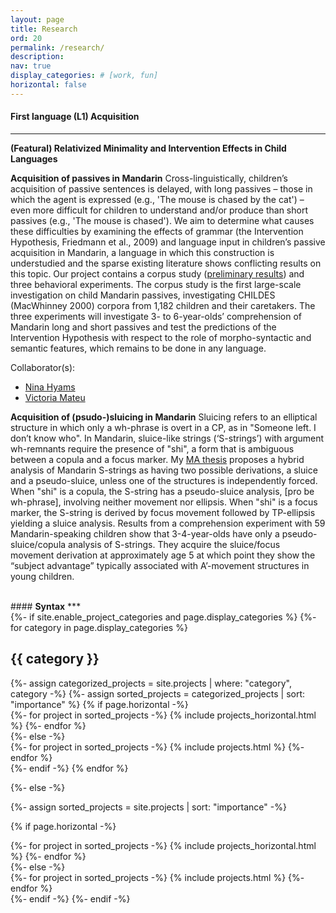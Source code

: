 ```yaml
---
layout: page
title: Research
ord: 20
permalink: /research/
description:
nav: true
display_categories: # [work, fun]
horizontal: false
---
```


#### <b>First language (L1) Acquisition</b>
***
<strong>(Featural) Relativized Minimality and Intervention Effects in Child Languages</strong>


<strong>Acquisition of passives in Mandarin</strong>
Cross-linguistically, children’s acquisition of passive sentences is delayed, with long passives – those in which the agent is expressed (e.g., 'The mouse is chased by the cat') – even more difficult for children to understand and/or produce than short passives (e.g., 'The mouse is chased'). We aim to determine what causes these difficulties by examining the effects of grammar (the Intervention Hypothesis, Friedmann et al., 2009) and language input in children’s passive acquisition in Mandarin, a language in which this construction is understudied and the sparse existing literature shows conflicting results on this topic. Our project contains a corpus study (<a href="/assets/pdf/Liu_BUCLD46_poster.pdf" target="_new">preliminary results</a>) and three behavioral experiments. The corpus study is the first large-scale investigation on child Mandarin passives, investigating CHILDES (MacWhinney 2000) corpora from 1,182 children and their caretakers. The three experiments will investigate 3- to 6-year-olds’ comprehension of Mandarin long and short passives and test the predictions of the Intervention Hypothesis with respect to the role of morpho-syntactic and semantic features, which remains to be done in any language. 


Collaborator(s):
* [Nina Hyams](https://linguistics.ucla.edu/person/nina-hyams/) <br>
* [Victoria Mateu](https://www.victoriamateu.com)<br>


<strong>Acquisition of (psudo-)sluicing in Mandarin</strong>
Sluicing refers to an elliptical structure in which only a wh-phrase is overt in a CP, as in "Someone left. I don’t know who". In Mandarin, sluice-like strings (‘S-strings’) with argument wh-remnants require the presence of "shi", a form that is ambiguous between a copula and a focus marker. My [MA thesis](https://www.proquest.com/docview/2330601872/F87CEFA1CCBA4A89PQ/2?accountid=14512)  proposes a hybrid analysis of Mandarin S-strings as having two possible derivations, a sluice and a pseudo-sluice, unless one of the structures is independently forced. When "shi" is a copula, the S-string has a pseudo-sluice analysis, [pro be wh-phrase], involving neither movement nor ellipsis. When "shi" is a focus marker, the S-string is derived by focus movement followed by TP-ellipsis yielding a sluice analysis. Results from a comprehension experiment with 59 Mandarin-speaking children show that 3-4-year-olds have only a pseudo-sluice/copula analysis of S-strings. They acquire the sluice/focus movement derivation at approximately age 5 at which point they show the “subject advantage” typically associated with A’-movement structures in young children.

<!-- <ol>
  <li>What conditions the allomorphy displayed by the irrealis and perfective prefixes?</li>
  <li>What is the semantic information conveyed by the TAM prefixes?</li>
</ol> -->



<br>
#### <b>Syntax</b>
***
<!-- <strong>Acquisition of non-local phonotactic dependencies</strong>

Sundara et al.'s (2022) meta-analysis on phonotactic acquisition found that infants display sensitivity to vowel harmony before any other local or non-local phonotactic dependency. This is despite the fact that non-local dependencies are reportedly more difficult to learn than local dependencies. We are currently planning a series of experiments to investigate two main questions:
<ol>
  <li>Is the early sensitivity that infants display for vowel harmony due to its perceptual saliency?</li>
  <li>Does experience with vowel harmony aid infants in the learning more arbitrary non-local dependencies?</li>
</ol>

Collaborator(s):
* [Megha Sundara](https://linguistics.ucla.edu/person/megha-sundara/)

<strong>Non-concatenative morphological priming across Semitic languages</strong>

We are using Bayesian meta-analysis to investigate morphological priming effects in Arabic, Hebrew, and Maltese. Semitic languages are well-known for their extensive non-concatenative morphology; most Semitic words (e.g., <i>inkataba</i> 'he subscribed' in Arabic) can be decomposed into a consonantal root carrying the main lexical semantics (e.g., k-t-b is a triconsonantal root associated with the concept of writing) and a template associated with morphosyntactic information (e.g., inCaCaCa is a template for 3.SG intransitive past tense verbs). We are using the aggregate data points to look at the status of non-concatenative morphology in the adult grammar. [You can find a list of papers to be included in the meta-analysis here.](https://docs.google.com/spreadsheets/d/1N3mGwNddj4hi0lgn-QGvubxZmvcLL9nPDyjDE1GbOxw/edit?usp=sharing)

Collaborator(s):
* [Lily Xu](https://sites.google.com/view/lilyxxu/)<br>
* Huilei Wang<br>
* [Megha Sundara](https://linguistics.ucla.edu/person/megha-sundara/) -->

<br>
#### <b>Fieldwork</b>
***
<strong>Lachirioag Zapotec</strong>


<strong>Tonggu Gan Chinese</strong>

<!-- pages/projects.md -->
<div class="projects">
{%- if site.enable_project_categories and page.display_categories %}
  <!-- Display categorized projects -->
  {%- for category in page.display_categories %}
  <h2 class="category">{{ category }}</h2>
  {%- assign categorized_projects = site.projects | where: "category", category -%}
  {%- assign sorted_projects = categorized_projects | sort: "importance" %}
  <!-- Generate cards for each project -->
  {% if page.horizontal -%}
  <div class="container">
    <div class="row row-cols-2">
    {%- for project in sorted_projects -%}
      {% include projects_horizontal.html %}
    {%- endfor %}
    </div>
  </div>
  {%- else -%}
  <div class="grid">
    {%- for project in sorted_projects -%}
      {% include projects.html %}
    {%- endfor %}
  </div>
  {%- endif -%}
  {% endfor %}

{%- else -%}
<!-- Display projects without categories -->
  {%- assign sorted_projects = site.projects | sort: "importance" -%}
  <!-- Generate cards for each project -->
  {% if page.horizontal -%}
  <div class="container">
    <div class="row row-cols-2">
    {%- for project in sorted_projects -%}
      {% include projects_horizontal.html %}
    {%- endfor %}
    </div>
  </div>
  {%- else -%}
  <div class="grid">
    {%- for project in sorted_projects -%}
      {% include projects.html %}
    {%- endfor %}
  </div>
  {%- endif -%}
{%- endif -%}
</div>
